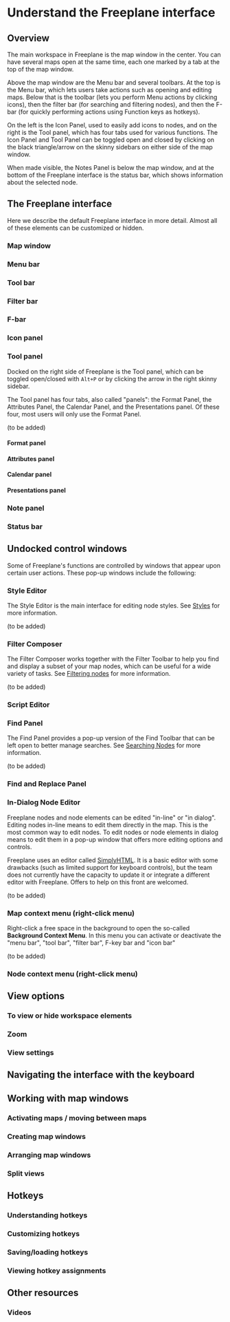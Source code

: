 <!-- toc -->

# Understand the Freeplane interface

## Overview

The main workspace in Freeplane is the map window in the center.
You can have several maps open at the same time, each one marked by a tab at the top of the map window.

Above the map window are the Menu bar and several toolbars.
At the top is the Menu bar, which lets users take actions such as opening and editing maps.
Below that is the toolbar (lets you perform Menu actions by clicking icons), then the filter bar (for searching and filtering nodes), and then the F-bar (for quickly performing actions using Function keys as hotkeys).

On the left is the Icon Panel, used to easily add icons to nodes, and on the right  is the Tool panel, which has four tabs used for various functions.
The Icon Panel and Tool Panel can be toggled open and closed by clicking on the black triangle/arrow on the skinny sidebars on either side of the map window.

When made visible, the Notes Panel is below the map window, and at the bottom of the Freeplane interface is the status bar, which shows information about the selected node.

## The Freeplane interface

Here we describe the default Freeplane interface in more detail.
Almost all of these elements can be customized or hidden.

### Map window

### Menu bar  

### Tool bar

### Filter bar

### F-bar

### Icon panel

### Tool panel

Docked on the right side of Freeplane is the Tool panel, which can be toggled open/closed with `Alt+P` or by clicking the arrow in the right skinny sidebar.

The Tool panel has four tabs, also called "panels": the Format Panel, the Attributes Panel, the Calendar Panel, and the Presentations panel.
Of these four, most users will only use the Format Panel.

(to be added)

#### Format panel

#### Attributes panel

#### Calendar panel

#### Presentations panel

### Note panel

### Status bar

## Undocked control windows

Some of Freeplane's functions are controlled by windows that appear upon certain user actions.
These pop-up windows include the following:

### Style Editor

The Style Editor is the main interface for editing node styles.
See [Styles](styles.md) for more information.

(to be added)

### Filter Composer

The Filter Composer works together with the Filter Toolbar to help you find and display a subset of your map nodes, which can be useful for a wide variety of tasks.
See [Filtering nodes](filtering-nodes.md) for more information.

(to be added)

### Script Editor

### Find Panel

The Find Panel provides a pop-up version of the Find Toolbar that can be left open to better manage searches.
See [Searching Nodes](searching-nodes.md) for more information.

(to be added)

### Find and Replace Panel

### In-Dialog Node Editor

Freeplane nodes and node elements can be edited "in-line" or "in dialog".
Editing nodes in-line means to edit them directly in the map.
This is the most common way to edit nodes.
To edit nodes or node elements in dialog means to edit them in a pop-up window that offers more editing options and controls.

Freeplane uses an editor called [SimplyHTML](https://sourceforge.net/projects/simplyhtml/).
It is a basic editor with some drawbacks (such as limited support for keyboard controls), but the team does not currently have the capacity to update it or integrate a different editor with Freeplane.
Offers to help on this front are welcomed.

(to be added)

### Map context menu (right-click menu)

Right-click a free space in the background to open the so-called **Background Context Menu**.
In this menu you can activate or deactivate the "menu bar", "tool bar", "filter bar", F-key bar and "icon bar"

(to be added)

### Node context menu (right-click menu)

## View options

### To view or hide workspace elements

### Zoom

### View settings

## Navigating the interface with the keyboard

## Working with map windows

### Activating maps / moving between maps

### Creating map windows

### Arranging map windows

### Split views

## Hotkeys

### Understanding hotkeys

### Customizing hotkeys

### Saving/loading hotkeys

### Viewing hotkey assignments

## Other resources

### Videos
